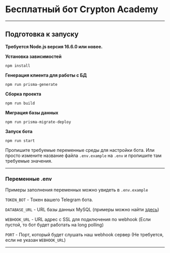 # Бесплатный бот Crypton Academy

***
## Подготовка к запуску

**Требуется Node.js версия 16.6.0 или новее.**

**Установка зависимостей**

`npm install`

**Генерация клиента для работы с БД**

`npm run prisma-generate`

**Сборка проекта**

`npm run build`

**Миграция базы данных**

`npm run prisma-migrate-deploy`

**Запуск бота**

`npm run start`

Пропишите требуемые переменные среды для настройки бота. Или просто измените название файла `.env.example` на `.env` и пропишите там требуемые значения.
****
### Переменные .env

Примеры заполнения переменных можно увидеть в `.env.example`

`TOKEN_BOT` - Токен вашего Telegram бота.

`DATABASE_URL` - URL базы данных MySQL (примеры можно найти [здесь](https://www.prisma.io/docs/reference/api-reference/prisma-schema-reference/#specify-a-mysql-data-source))

`WEBHOOK_URL` - URL адрес с SSL для подключения по webhook (Если пустой, то бот будет работать на long polling)

`PORT` - Порт, который будет слушать наш webhook сервер (Не требуется, если не указан `WEBHOOK_URL`)
***
